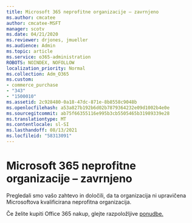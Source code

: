 ```yaml
---
title: Microsoft 365 neprofitne organizacije – zavrnjeno
ms.author: cmcatee
author: cmcatee-MSFT
manager: scotv
ms.date: 04/21/2020
ms.reviewer: drjones, jmueller
ms.audience: Admin
ms.topic: article
ms.service: o365-administration
ROBOTS: NOINDEX, NOFOLLOW
localization_priority: Normal
ms.collection: Adm_O365
ms.custom:
- commerce_purchase
- "343"
- "1500010"
ms.assetid: 2c928480-0a18-47dc-871e-8b8558c9048b
ms.openlocfilehash: a53a827b192b6d02b7879364232e09d1002b4e0e
ms.sourcegitcommit: ab75f66355116e995b3cb5505465b31989339e28
ms.translationtype: MT
ms.contentlocale: sl-SI
ms.lasthandoff: 08/13/2021
ms.locfileid: "58313091"
---
```

# <a name="microsoft-365-for-nonprofits---declined"></a>Microsoft 365 neprofitne organizacije – zavrnjeno

Pregledali smo vašo zahtevo in določili, da ta organizacija ni upravičena Microsoftova kvalificirana neprofitna organizacija.
  
Če želite kupiti Office 365 nakup, glejte razpoložljive [ponudbe.](https://portal.office.com/AdminPortal/Home)
